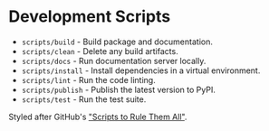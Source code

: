 # Development Scripts

* `scripts/build` - Build package and documentation.
* `scripts/clean` - Delete any build artifacts.
* `scripts/docs` - Run documentation server locally.
* `scripts/install` - Install dependencies in a virtual environment.
* `scripts/lint` - Run the code linting.
* `scripts/publish` - Publish the latest version to PyPI.
* `scripts/test` - Run the test suite.

Styled after GitHub's ["Scripts to Rule Them All"](https://github.com/github/scripts-to-rule-them-all).
